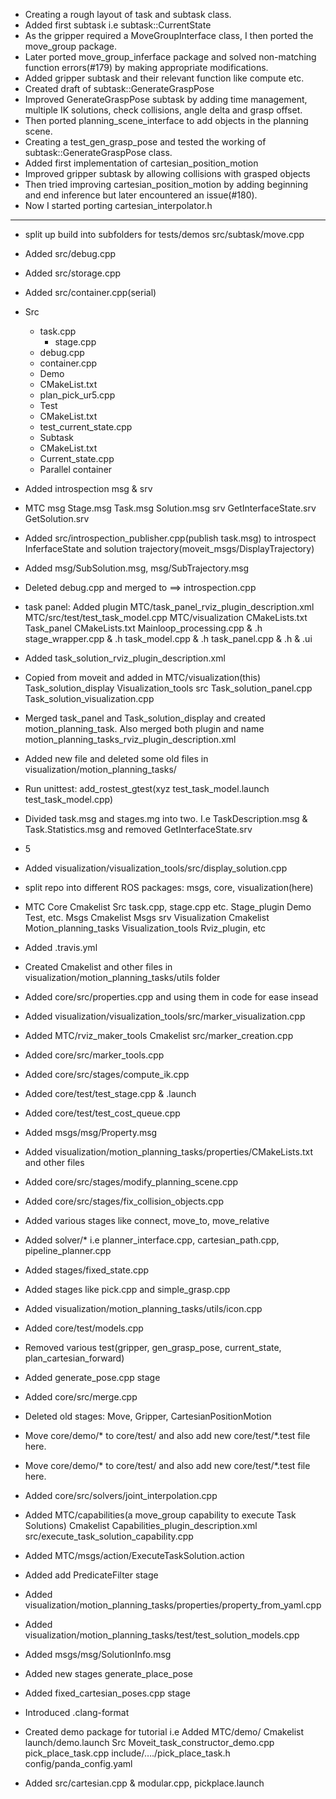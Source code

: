 - Creating a rough layout of task and subtask class.
- Added first subtask i.e subtask::CurrentState
- As the gripper required a MoveGroupInterface class, I then ported the move_group package.
- Later ported move_group_inferface package and solved non-matching function errors(#179) by making appropriate modifications.
- Added gripper subtask and their relevant function like compute etc.
- Created draft of subtask::GenerateGraspPose
- Improved GenerateGraspPose subtask by adding time management, multiple IK solutions, check collisions, angle delta and grasp offset.
- Then ported planning_scene_interface to add objects in the planning scene.
- Creating a test_gen_grasp_pose and tested the working of subtask::GenerateGraspPose class.
- Added first implementation of cartesian_position_motion
- Improved gripper subtask by allowing collisions with grasped objects
- Then tried improving cartesian_position_motion by adding beginning and end inference but later encountered an issue(#180).
- Now I started porting cartesian_interpolator.h

---
- split up build into subfolders for tests/demos
src/subtask/move.cpp
- Added src/debug.cpp
- Added src/storage.cpp
- Added src/container.cpp(serial)
- Src
  - task.cpp
      - stage.cpp
  - debug.cpp
  - container.cpp
  - Demo
  - CMakeList.txt
  - plan_pick_ur5.cpp
  - Test
  - CMakeList.txt
  - test_current_state.cpp
  - Subtask
  - CMakeList.txt
  - Current_state.cpp
  - Parallel container
- Added introspection msg & srv


- MTC
msg
Stage.msg
Task.msg
Solution.msg
srv
GetInterfaceState.srv
GetSolution.srv
- Added src/introspection_publisher.cpp(publish task.msg) to introspect InferfaceState and solution trajectory(moveit_msgs/DisplayTrajectory)
- Added msg/SubSolution.msg, msg/SubTrajectory.msg
- Deleted debug.cpp and merged to ==> introspection.cpp
- task panel: Added plugin MTC/task_panel_rviz_plugin_description.xml
MTC/src/test/test_task_model.cpp
MTC/visualization
CMakeLists.txt
Task_panel
CMakeLists.txt
Mainloop_processing.cpp & .h
stage_wrapper.cpp & .h
task_model.cpp & .h
task_panel.cpp & .h & .ui
- Added task_solution_rviz_plugin_description.xml
- Copied from moveit and added in MTC/visualization(this)
 Task_solution_display
Visualization_tools
src
Task_solution_panel.cpp
Task_solution_visualization.cpp
- Merged task_panel and Task_solution_display and created motion_planning_task. Also merged both plugin and name  motion_planning_tasks_rviz_plugin_description.xml
- Added new file and deleted some old files in visualization/motion_planning_tasks/ 
- Run unittest: add_rostest_gtest(xyz test_task_model.launch test_task_model.cpp)
- Divided task.msg and stages.mg into two. I.e TaskDescription.msg & Task.Statistics.msg and removed GetInterfaceState.srv
- 5
- Added visualization/visualization_tools/src/display_solution.cpp
- split repo into different ROS packages: msgs, core, visualization(here)
- MTC
Core
Cmakelist
Src
task.cpp, stage.cpp etc.
Stage_plugin
Demo
Test, etc.
Msgs
Cmakelist
Msgs
srv
Visualization
Cmakelist
Motion_planning_tasks
Visualization_tools
Rviz_plugin, etc
- Added .travis.yml
- Created Cmakelist and other files in visualization/motion_planning_tasks/utils folder
- Added core/src/properties.cpp and using them in code for ease insead
- Added visualization/visualization_tools/src/marker_visualization.cpp
- Added MTC/rviz_maker_tools
Cmakelist
src/marker_creation.cpp
- Added core/src/marker_tools.cpp
- Added core/src/stages/compute_ik.cpp
- Added core/test/test_stage.cpp & .launch
- Added core/test/test_cost_queue.cpp
- Added  msgs/msg/Property.msg
- Added visualization/motion_planning_tasks/properties/CMakeLists.txt and other files
- Added core/src/stages/modify_planning_scene.cpp
- Added core/src/stages/fix_collision_objects.cpp
- Added various stages like connect, move_to, move_relative
- Added solver/* i.e planner_interface.cpp, cartesian_path.cpp, pipeline_planner.cpp
- Added stages/fixed_state.cpp
- Added stages like pick.cpp and simple_grasp.cpp
- Added visualization/motion_planning_tasks/utils/icon.cpp
- Added core/test/models.cpp 
- Removed various test(gripper, gen_grasp_pose, current_state, plan_cartesian_forward)
- Added generate_pose.cpp stage
- Added core/src/merge.cpp
- Deleted old stages: Move, Gripper, CartesianPositionMotion
- Move core/demo/* to core/test/ and also add new core/test/*.test file here.
- Move core/demo/* to core/test/ and also add new core/test/*.test file here.
- Added core/src/solvers/joint_interpolation.cpp
- Added MTC/capabilities(a move_group capability to execute Task Solutions)
Cmakelist
Capabilities_plugin_description.xml
src/execute_task_solution_capability.cpp
- Added MTC/msgs/action/ExecuteTaskSolution.action
- Added add PredicateFilter stage
- Added visualization/motion_planning_tasks/properties/property_from_yaml.cpp
- Added visualization/motion_planning_tasks/test/test_solution_models.cpp
- Added msgs/msg/SolutionInfo.msg
- Added new stages generate_place_pose
- Added fixed_cartesian_poses.cpp stage
- Introduced .clang-format
- Created demo package for tutorial i.e Added MTC/demo/
Cmakelist
launch/demo.launch
Src
Moveit_task_constructor_demo.cpp
pick_place_task.cpp
include/…./pick_place_task.h
config/panda_config.yaml
- Added src/cartesian.cpp & modular.cpp, pickplace.launch
